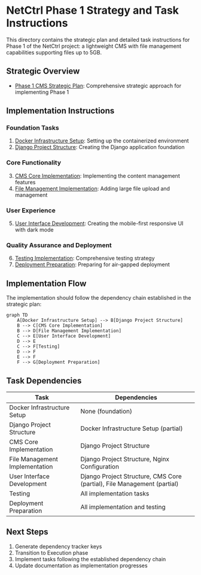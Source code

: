 # NetCtrl Phase 1 Strategy and Task Instructions

This directory contains the strategic plan and detailed task instructions for Phase 1 of the NetCtrl project: a lightweight CMS with file management capabilities supporting files up to 5GB.

## Strategic Overview
- [Phase 1 CMS Strategic Plan](phase1_cms_strategy.md): Comprehensive strategic approach for implementing Phase 1

## Implementation Instructions

### Foundation Tasks
1. [Docker Infrastructure Setup](docker_infrastructure_instructions.txt): Setting up the containerized environment
2. [Django Project Structure](django_project_structure_instructions.txt): Creating the Django application foundation

### Core Functionality
3. [CMS Core Implementation](cms_core_implementation_instructions.txt): Implementing the content management features
4. [File Management Implementation](file_management_instructions.txt): Adding large file upload and management

### User Experience
5. [User Interface Development](user_interface_instructions.txt): Creating the mobile-first responsive UI with dark mode

### Quality Assurance and Deployment
6. [Testing Implementation](testing_instructions.txt): Comprehensive testing strategy
7. [Deployment Preparation](deployment_preparation_instructions.txt): Preparing for air-gapped deployment

## Implementation Flow

The implementation should follow the dependency chain established in the strategic plan:

```mermaid
graph TD
    A[Docker Infrastructure Setup] --> B[Django Project Structure]
    B --> C[CMS Core Implementation]
    B --> D[File Management Implementation]
    C --> E[User Interface Development]
    D --> E
    C --> F[Testing]
    D --> F
    E --> F
    F --> G[Deployment Preparation]
```

## Task Dependencies

| Task | Dependencies |
|------|--------------|
| Docker Infrastructure Setup | None (foundation) |
| Django Project Structure | Docker Infrastructure Setup (partial) |
| CMS Core Implementation | Django Project Structure |
| File Management Implementation | Django Project Structure, Nginx Configuration |
| User Interface Development | Django Project Structure, CMS Core (partial), File Management (partial) |
| Testing | All implementation tasks |
| Deployment Preparation | All implementation and testing |

## Next Steps

1. Generate dependency tracker keys
2. Transition to Execution phase
3. Implement tasks following the established dependency chain
4. Update documentation as implementation progresses

